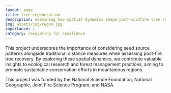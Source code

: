 ```yaml
---
layout: page
title: tree regeneration
description: examining how spatial dynamics shape post-wildfire tree recovery
img: assets/img/regen.jpg
importance: 1
category: recovering for resilience
---
```


This project underscores the importance of considering seed source patterns alongside traditional distance measures when assessing post-fire tree recovery. By exploring these spatial dynamics, we contribute valuable insights to ecological research and forest management practices, aiming to promote sustainable conservation efforts in mountainous regions.

This project was funded by the National Science Foundation, National Geographic, Joint Fire Science Program, and NASA. 
